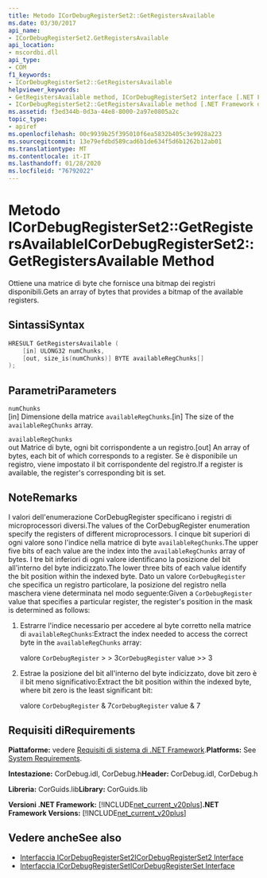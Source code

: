 ```yaml
---
title: Metodo ICorDebugRegisterSet2::GetRegistersAvailable
ms.date: 03/30/2017
api_name:
- ICorDebugRegisterSet2.GetRegistersAvailable
api_location:
- mscordbi.dll
api_type:
- COM
f1_keywords:
- ICorDebugRegisterSet2::GetRegistersAvailable
helpviewer_keywords:
- GetRegistersAvailable method, ICorDebugRegisterSet2 interface [.NET Framework debugging]
- ICorDebugRegisterSet2::GetRegistersAvailable method [.NET Framework debugging]
ms.assetid: f3ed344b-0d3a-44e8-8000-2a97e0805a2c
topic_type:
- apiref
ms.openlocfilehash: 00c9939b25f395010f6ea5832b405c3e9928a223
ms.sourcegitcommit: 13e79efdbd589cad6b1de634f5d6b1262b12ab01
ms.translationtype: MT
ms.contentlocale: it-IT
ms.lasthandoff: 01/28/2020
ms.locfileid: "76792022"
---
```

# <a name="icordebugregisterset2getregistersavailable-method"></a><span data-ttu-id="55ce1-102">Metodo ICorDebugRegisterSet2::GetRegistersAvailable</span><span class="sxs-lookup"><span data-stu-id="55ce1-102">ICorDebugRegisterSet2::GetRegistersAvailable Method</span></span>
<span data-ttu-id="55ce1-103">Ottiene una matrice di byte che fornisce una bitmap dei registri disponibili.</span><span class="sxs-lookup"><span data-stu-id="55ce1-103">Gets an array of bytes that provides a bitmap of the available registers.</span></span>  
  
## <a name="syntax"></a><span data-ttu-id="55ce1-104">Sintassi</span><span class="sxs-lookup"><span data-stu-id="55ce1-104">Syntax</span></span>  
  
```cpp  
HRESULT GetRegistersAvailable (  
    [in] ULONG32 numChunks,  
    [out, size_is(numChunks)] BYTE availableRegChunks[]  
);  
```  
  
## <a name="parameters"></a><span data-ttu-id="55ce1-105">Parametri</span><span class="sxs-lookup"><span data-stu-id="55ce1-105">Parameters</span></span>  
 `numChunks`  
 <span data-ttu-id="55ce1-106">[in] Dimensione della matrice `availableRegChunks`.</span><span class="sxs-lookup"><span data-stu-id="55ce1-106">[in] The size of the `availableRegChunks` array.</span></span>  
  
 `availableRegChunks`  
 <span data-ttu-id="55ce1-107">out Matrice di byte, ogni bit corrispondente a un registro.</span><span class="sxs-lookup"><span data-stu-id="55ce1-107">[out] An array of bytes, each bit of which corresponds to a register.</span></span> <span data-ttu-id="55ce1-108">Se è disponibile un registro, viene impostato il bit corrispondente del registro.</span><span class="sxs-lookup"><span data-stu-id="55ce1-108">If a register is available, the register's corresponding bit is set.</span></span>  
  
## <a name="remarks"></a><span data-ttu-id="55ce1-109">Note</span><span class="sxs-lookup"><span data-stu-id="55ce1-109">Remarks</span></span>  
 <span data-ttu-id="55ce1-110">I valori dell'enumerazione CorDebugRegister specificano i registri di microprocessori diversi.</span><span class="sxs-lookup"><span data-stu-id="55ce1-110">The values of the CorDebugRegister enumeration specify the registers of different microprocessors.</span></span> <span data-ttu-id="55ce1-111">I cinque bit superiori di ogni valore sono l'indice nella matrice di byte `availableRegChunks`.</span><span class="sxs-lookup"><span data-stu-id="55ce1-111">The upper five bits of each value are the index into the `availableRegChunks` array of bytes.</span></span> <span data-ttu-id="55ce1-112">I tre bit inferiori di ogni valore identificano la posizione del bit all'interno del byte indicizzato.</span><span class="sxs-lookup"><span data-stu-id="55ce1-112">The lower three bits of each value identify the bit position within the indexed byte.</span></span> <span data-ttu-id="55ce1-113">Dato un valore `CorDebugRegister` che specifica un registro particolare, la posizione del registro nella maschera viene determinata nel modo seguente:</span><span class="sxs-lookup"><span data-stu-id="55ce1-113">Given a `CorDebugRegister` value that specifies a particular register, the register's position in the mask is determined as follows:</span></span>  
  
1. <span data-ttu-id="55ce1-114">Estrarre l'indice necessario per accedere al byte corretto nella matrice di `availableRegChunks`:</span><span class="sxs-lookup"><span data-stu-id="55ce1-114">Extract the index needed to access the correct byte in the `availableRegChunks` array:</span></span>  
  
     <span data-ttu-id="55ce1-115">valore `CorDebugRegister` > > 3</span><span class="sxs-lookup"><span data-stu-id="55ce1-115">`CorDebugRegister` value >> 3</span></span>  
  
2. <span data-ttu-id="55ce1-116">Estrae la posizione del bit all'interno del byte indicizzato, dove bit zero è il bit meno significativo:</span><span class="sxs-lookup"><span data-stu-id="55ce1-116">Extract the bit position within the indexed byte, where bit zero is the least significant bit:</span></span>  
  
     <span data-ttu-id="55ce1-117">valore `CorDebugRegister` & 7</span><span class="sxs-lookup"><span data-stu-id="55ce1-117">`CorDebugRegister` value & 7</span></span>  
  
## <a name="requirements"></a><span data-ttu-id="55ce1-118">Requisiti di</span><span class="sxs-lookup"><span data-stu-id="55ce1-118">Requirements</span></span>  
 <span data-ttu-id="55ce1-119">**Piattaforme:** vedere [Requisiti di sistema di .NET Framework](../../../../docs/framework/get-started/system-requirements.md).</span><span class="sxs-lookup"><span data-stu-id="55ce1-119">**Platforms:** See [System Requirements](../../../../docs/framework/get-started/system-requirements.md).</span></span>  
  
 <span data-ttu-id="55ce1-120">**Intestazione:** CorDebug.idl, CorDebug.h</span><span class="sxs-lookup"><span data-stu-id="55ce1-120">**Header:** CorDebug.idl, CorDebug.h</span></span>  
  
 <span data-ttu-id="55ce1-121">**Libreria:** CorGuids.lib</span><span class="sxs-lookup"><span data-stu-id="55ce1-121">**Library:** CorGuids.lib</span></span>  
  
 <span data-ttu-id="55ce1-122">**Versioni .NET Framework:** [!INCLUDE[net_current_v20plus](../../../../includes/net-current-v20plus-md.md)]</span><span class="sxs-lookup"><span data-stu-id="55ce1-122">**.NET Framework Versions:** [!INCLUDE[net_current_v20plus](../../../../includes/net-current-v20plus-md.md)]</span></span>  
  
## <a name="see-also"></a><span data-ttu-id="55ce1-123">Vedere anche</span><span class="sxs-lookup"><span data-stu-id="55ce1-123">See also</span></span>

- [<span data-ttu-id="55ce1-124">Interfaccia ICorDebugRegisterSet2</span><span class="sxs-lookup"><span data-stu-id="55ce1-124">ICorDebugRegisterSet2 Interface</span></span>](icordebugregisterset2-interface.md)
- [<span data-ttu-id="55ce1-125">Interfaccia ICorDebugRegisterSet</span><span class="sxs-lookup"><span data-stu-id="55ce1-125">ICorDebugRegisterSet Interface</span></span>](icordebugregisterset-interface.md)
